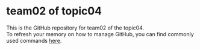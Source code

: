 # team02 of topic04 
 This is the GitHub repository for team02 of the topic04.  
 To refresh your memory on how to manage GitHub, you can find commonly used commands [here](https://github.com/joshnh/Git-Commands). 
 
